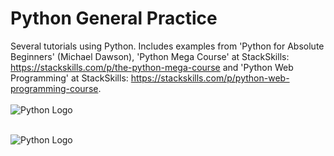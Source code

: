 # Python General Practice
Several tutorials using Python. Includes examples from 'Python for Absolute Beginners' (Michael Dawson), 'Python Mega Course' at StackSkills: https://stackskills.com/p/the-python-mega-course and 'Python Web Programming' at StackSkills: https://stackskills.com/p/python-web-programming-course.
<br>
<br>
![Python Logo](https://github.com/Lylio/images/blob/master/python_absolute_beginner.png)
<br>
<br>

![Python Logo](https://github.com/Lylio/images/blob/master/python-logo.png)
